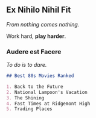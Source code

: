 ## Ex Nihilo Nihil Fit

_From nothing comes nothing._

Work hard, **play harder**.

### Audere est Facere

_To do is to dare._


```markdown
## Best 80s Movies Ranked

1. Back to the Future
2. National Lampoon's Vacation
3. The Shining
4. Fast Times at Ridgemont High
5. Trading Places
```

